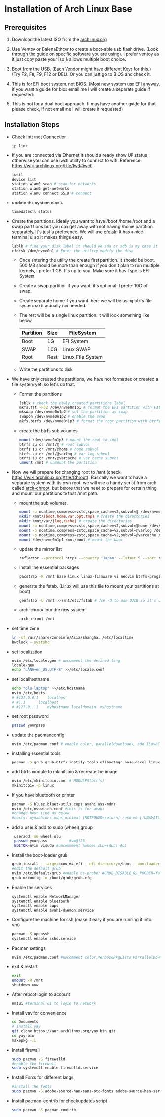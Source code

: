 # Installation of Arch Linux Base

## Prerequisites

1. Download the latest ISO from the [archlinux.org](https://archlinux.org/download/)

2. Use [Ventoy](https://www.ventoy.net/en/index.html) or [BalenaEthcer](https://etcher.balena.io/) to create a boot-able usb flash drive. (Look through the guide on specific software you are using). I prefer ventoy as it just copy paste your iso & allows multiple boot choice.

3. Boot from the USB. (Each Vendor might have different Keys for this.) (Try F2, F8, F9, F12 or DEL). Or you can just go to BIOS and check it.

4. This is for EFI boot system, not BIOS. (Most new system use EFI anyway, if you want a guide for bios email me i will create a separate guide if requested)

5. This is not for a dual boot approach. (I may have another guide for that please check, if not email me i will create if requested) 

## Installation Steps

- Check Internet Connection. 
  
  ```sh
  ip link
  ```
- If you are connected via Ethernet it should already show UP status otherwise you can use iwctl utility to connect to wifi. Reference: https://wiki.archlinux.org/title/Iwd#iwctl

  ```sh
  iwctl
  device list
  station wlan0 scan # scan for networks
  station wlan0 get-networks 
  station wlan0 connect SSID # connect
  ```

- update the system clock.
  
  ```sh
  timedatectl status
  ```
- Create the partitions. Ideally you want to have /boot /home /root and a swap partitions but you can get away with not having /home partition separately. It's just a preference. We will use [cfdisk](https://man.archlinux.org/man/cfdisk.8.en). It has a nice terminal ui so it makes things easy.

  ```sh
  lsblk # find your disk label it should be sda or sdb in my case it is nvme0n1
  cfdisk /dev/nvme0n1 # Enter the utility modify the disk 
  ```
    - Once entering the utility the create first partition. it should be boot. 500 MB should be more than enough if you don't plan to run multiple kernels, i prefer 1 GB. It's up to you. Make sure it has Type is EFI System
    - Create a swap partition if you want. it's optional. I prefer 10G of swap. 
    - Create separate home if you want. here we will be using btrfs file system so it actually not needed.
    - The rest will be a single linux partition. It will look something like below

        | Partition | Size | FileSystem        |
        | --------- | ---- | ----------------- |
        | Boot      | 1G   | EFI System        |
        | SWAP      | 10G  | Linux SWAP        |
        | Root      | Rest | Linux File System |
    - Write the partitions to disk

- We have only created the partitions, we have not formatted or created a file system yet. so let's do that.

   - Format the partitions
    
        ```sh
        lsblk # check the newly created partitions label
        mkfs.fat -F32 /dev/nvme0n1p1 # format the EFI partition with Fat 32
        mkswap /dev/nvme0n1p2 # set the partition as swap
        swapon /dev/nvme0n1p2 # enable the swap
        mkfs.btrfs /dev/nvme0n1p3 # format the root partition with btrfs
        ```
   - create the btrfs sub volumes
        ```sh
        mount /dev/nvme0n1p3 # mount the root to /mnt
        btrfs su cr /mnt/@ # root subvol
        btrfs su cr /mnt/@home # home subvol
        btrfs su cr /mnt/@varlog # var log subvol
        btrfs su cr /mnt/@varcache # var cache subvol
        umount /mnt # unmount the partition
        ```
- Now we will prepare for changing root to /mnt (check https://wiki.archlinux.org/title/Chroot). Basically we want to have a separate system with its own root. we will use a handy script from arch called [arch-chroot](https://man.archlinux.org/man/arch-chroot.8). but before that we need to prepare for certain thing and mount our partitions to that /mnt path. 

    - mount the sub volumes.
        ```sh
        mount -o noatime,compress=zstd,space_cache=v2,subvol=@ /dev/nvme0n1p3 /mnt
        mkdir /mnt/{boot,home,var,opt,tmp} # create the directories
        mkdir /mnt/var/{log,cache} # create the directories
        mount -o noatime,compress=zstd,space_cache=v2,subvol=@home /dev/nvme0n1p3 /mnt/home
        mount -o noatime,compress=zstd,space_cache=v2,subvol=@varlog /dev/nvme0n1p3 /mnt/var/log
        mount -o noatime,compress=zstd,space_cache=v2,subvol=@varcache /dev/nvme0n1p3 /mnt/var/cache
        mount /dev/nvme0n1p1 /mnt/boot # mount the boot
        ```
    - update the mirror list
        ```sh
        reflector --protocol https --country 'Japan' --latest 5 --sort rate --save /etc/pacman.d/mirrorlist
        ```
    - install the essential packages
        ```sh
        pacstrap -K /mnt base linux linux-firmware vi neovim btrfs-progs dosfstools exfatprogs ntfs-3g networkmanager man-db man-pages sof-firmware sof-tools texinfo
        ```
    - generate the fstab. (Linux will use this file to mount your partitions at boot)
        ```sh
        genfstab -U /mnt >>/mnt/etc/fstab # Use -U to use UUID so it's unique
        ```
    - arch-chroot into the new system
        ```sh
        arch-chroot /mnt
        ```
- set time zone
    ```sh
    ln -sf /usr/share/zoneinfo/Asia/Shanghai /etc/localtime
    hwclock --systohc
    ```
- set localization
    ```sh
    nvim /etc/locale.gen # uncomment the desired lang
    locale-gen
    echo "LANG=en_US.UTF-8" >>/etc/locale.conf
    ```
- set localhostname
    ```sh
    echo "olu-laptop" >>/etc/hostname
    nvim /etc/hosts
    # #127.0.0.1	localhost
    # #::1		localhost
    # #127.0.1.1	myhostname.localdomain	myhostname
    ```
- set root password
    ```sh
    passwd yourpass
    ```
- update the pacmanconfig
    ```sh
    nvim /etc/pacman.conf # enable color, paralleldownloads, add ILoveCandy & enable multilib
    ```
- installing essential tools
    ```sh
    pacman -S grub grub-btrfs inotify-tools efibootmgr base-devel linux-headers os-prober reflector git mtools xdg-user-dirs net-tools
    ```
- add btrfs module to mkinitcpio & recreate the image
    ```sh
    nvim /etc/mkinitcpio.conf # MODULES(btrfs)
    mkinitcpio -p linux
    ```
- If you have bluetooth or printer
  ```sh
  pacman -S bluez bluez-utils cups avahi nss-mdns
  nvim /etc/nsswitch.conf #this is for avahi
  #change host line as below
  #hosts: mymachines mdns_minimal [NOTFOUND=return] resolve [!UNAVAIL=return] files myhostname dns
  ```
- add a user & add to sudo (wheel) group
  ```sh
   useradd -mG wheel olu
   passwd yourpass          #vm@123
   EDITOR=nvim visudo #umcommment %wheel ALL=(ALL) ALL
  ```
- Install the boot-loader grub
  ```sh
  grub-install --target=x86_64-efi --efi-directory=/boot --bootloader-id=ArchGrub
  #edit the default grub
  nvim /etc/default/grub #enable os-prober #GRUB_DISABLE_OS_PROBER=false (if you have dual boot or OSes)
  grub-mkconfig -o /boot/grub/grub.cfg
  ```
- Enable the services
  ```sh
  systemctl enable NetworkManager
  systemctl enable bluetooth
  systemctl enable cups
  systemctl enable avahi-daemon.service
  ```
- Configure the machine for ssh (make it easy if you are running it into vm)
  ```sh
  pacman -S openssh
  systemctl enable sshd.service
  ```
- Pacman settings
  ```sh
  nvim /etc/pacman.conf #uncomment color,VerbosePkgLists,ParrallelDownloads && enable multilib repo
  ```
- exit & restart
  ```sh
  exit
  umount -R /mnt
  shutdown now
  ```
- After reboot login to account 
  ```sh
  nmtui #terminal ui to login to network
  ```
- Install yay for convenience 
  ```sh
  cd Documents
  # install yay
  git clone https://aur.archlinux.org/yay-bin.git
  cd yay-bin
  makepkg -si
  ```
- Install firewall
  ```sh
  sudo pacman -S firewalld
  #enable the firewall
  sudo systemctl enable firewalld.service
  ```
- Install Fonts for different langs
  ```sh
  #install the fonts
  sudo pacman -S adobe-source-han-sans-otc-fonts adobe-source-han-serif-otc-fonts
  ```
- Install pacman-contrib for checkupdates script
  ```sh
  sudo pacman -S pacman-contrib
  ```

